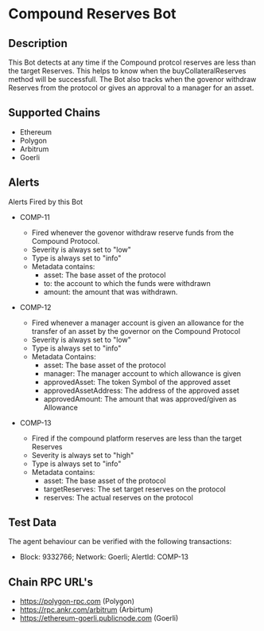 # Compound Reserves Bot

## Description

This Bot detects at any time if the Compound protcol reserves are less than the target Reserves. This helps to know when the buyCollateralReserves method will be successfull. The Bot also tracks when the govenor withdraw Reserves from the protocol or gives an approval to a manager for an asset.

## Supported Chains

- Ethereum
- Polygon
- Arbitrum
- Goerli

## Alerts

Alerts Fired by this Bot

- COMP-11

  - Fired whenever the govenor withdraw reserve funds from the Compound Protocol.
  - Severity is always set to "low"
  - Type is always set to "info"
  - Metadata contains:
    - asset: The base asset of the protocol
    - to: the account to which the funds were withdrawn
    - amount: the amount that was withdrawn.

- COMP-12

  - Fired whenever a manager account is given an allowance for the transfer of an asset by the governor on the Compound Protocol
  - Severity is always set to "low"
  - Type is always set to "info"
  - Metadata Contains:
    - asset: The base asset of the protocol
    - manager: The manager account to which allowance is given
    - approvedAsset: The token Symbol of the approved asset
    - approvedAssetAddress: The address of the approved asset
    - approvedAmount: The amount that was approved/given as Allowance

- COMP-13
  - Fired if the compound platform reserves are less than the target Reserves
  - Severity is always set to "high"
  - Type is always set to "info"
  - Metadata contains:
    - asset: The base asset of the protocol
    - targetReserves: The set target reserves on the protocol
    - reserves: The actual reserves on the protocol

## Test Data

The agent behaviour can be verified with the following transactions:

- Block: 9332766; Network: Goerli; AlertId: COMP-13

## Chain RPC URL's

- https://polygon-rpc.com (Polygon)
- https://rpc.ankr.com/arbitrum (Arbirtum)
- https://ethereum-goerli.publicnode.com (Goerli)
